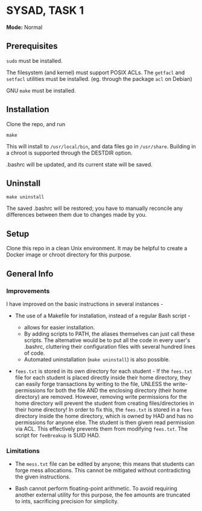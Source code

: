 # SYSAD, TASK 1

**Mode:** Normal

## Prerequisites

`sudo` must be installed.

The filesystem (and kernel) must support POSIX ACLs. The `getfacl` and `setfacl` utilities must be installed. (eg. through the package `acl` on Debian)

GNU `make` must be installed.

## Installation

Clone the repo, and run
```
make
```
This will install to `/usr/local/bin`, and data files go in `/usr/share`. Building in a chroot is supported through the DESTDIR option.

.bashrc will be updated, and its current state will be saved.

## Uninstall

```
make uninstall
```

The saved .bashrc will be restored; you have to manually reconcile any differences between them due to changes made by you.

## Setup

Clone this repo in a clean Unix environment. It may be helpful to create a Docker image or chroot directory for this purpose.

## General Info

### Improvements

I have improved on the basic instructions in several instances -

- The use of a Makefile for installation, instead of a regular Bash script - 
    - allows for easier installation. 
    - By adding scripts to PATH, the aliases themselves can just call these scripts. The alternative would be to put all the code in every user's .bashrc, cluttering their configuration files with several hundred lines of code.
    - Automated uninstallation (`make uninstall`) is also possible.

- `fees.txt` is stored in its own directory for each student -
If the `fees.txt` file for each student is placed directly inside their home directory, they can easily forge transactions by writing to the file, UNLESS the write-permissions for both the file AND the enclosing directory (their home directory) are removed. However, removing write permissions for the home directory will prevent the student from creating files/directories in their home directory!
In order to fix this, the `fees.txt` is stored in a `fees` directory inside the home directory, which is owned by HAD and has no permissions for anyone else. The student is then givem read permission via ACL. This effectively prevents them from modifying `fees.txt`.
The script for `feeBreakup` is SUID HAD.

### Limitations

- The `mess.txt` file can be edited by anyone; this means that students can forge mess allocations. This cannot be mitigated without contradicting the given instructions.

- Bash cannot perform floating-point arithmetic. To avoid requiring another external utility for this purpose, the fee amounts are truncated to ints, sacrificing precision for simplicity.

